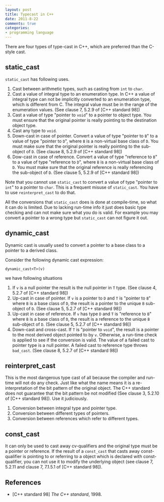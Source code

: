 ```yaml
---
layout: post
title: Typecast in C++
date: 2011-8-22
comments: true
categories:
- programming language
---
```


There are four types of type-cast in C++, which are preferred than the C-style cast.

## static_cast

`static_cast` has following uses.

1.  Cast between arithmetic types, such as casting from `int` to `char`.
2.  Cast a value of integral type to an enumeration type.  In C++ a value of integral type can not be implicitly converted to an enumeration type, which is different from C.  The integral value must be in the range of the enumeration values.  (See clause 7, 5.2.9 of [C++ standard 98])
3.  Cast a value of type "pointer to `void`" to a pointer to object type.  You must ensure that the original pointer is really pointing to the destination object type.
4.  Cast any type to `void`.
5.  Down-cast in case of pointer.  Convert a value of type "pointer to `B`" to a value of type "pointer to `D`", where `B` is a non-virtual base class of `D`.  You must make sure that the original pointer is really pointing to the sub-object of `D`. (See clause 8, 5.2.9 of [C++ standard 98])
6.  Dow-cast in case of reference.  Convert a value of type "reference to `B`" to a value of type "reference to `D`", where `B` is a non-virtual base class of `D`.  You must make sure that the original reference is really referencing the sub-object of `D`. (See clause 5, 5.2.9 of [C++ standard 98])

Note that you cannot use `static_cast` to convert a value of type "pointer
to `int`" to a pointer to `char`.  This is a frequent misuse of
`static_cast`.  You have to use `reinterpret_cast` to do that.

All the conversions that `static_cast` does is done at compile-time, so
what it can do is limited.  Due to lacking run-time info it just does basic
type checking and can not make sure what you do is valid.  For example you
may convert a pointer to a wrong type but `static_cast` can not figure it
out.

## dynamic_cast

Dynamic cast is usually used to convert a pointer to a base class to a pointer to a derived class.

Consider the following dynamic cast expression:

    dynamic_cast<T>(v)

we have following situations

1.  If `v` is a null pointer the result is the null pointer in `T` type. (See clause 4, 5.2.7 of [C++ standard 98])
2.  Up-cast in case of pointer.  If `v` is a pointer to `D` and `T` is "pointer to `B`" where `B` is a base class of `D`, the result is a pointer to the unique `B` sub-object of `D`. (See clause 5, 5.2.7 of [C++ standard 98])
3.  Up-cast in case of reference.  If `v` has type `D` and `T` is "reference to `B`" where `B` is a base class of `D`, the result is a reference to the unique `B` sub-object of `D`. (See clause 5, 5.2.7 of [C++ standard 98])
4.  Down-cast and cross-cast.  If `T` is "pointer to `void`", the result is a pointer to the most derived object pointed to by `v`.  Otherwise, a run-time check is applied to see if the conversion is valid.  The value of a failed cast to pointer type is a null pointer.  A failed cast to reference type throws `bad_cast`.  (See clause 8, 5.2.7 of [C++ standard 98])

## reinterpret_cast

This is the most dangerous type cast of all because the compiler and
run-time will not do any check.  Just like what the name means it is a
re-interpretation of the bit pattern of the original object.  The C++
standard does not guarantee that the bit pattern be not modified (See
clause 3, 5.2.10 of [C++ standard 98]).  Use it judiciously.

1.  Conversion between integral type and pointer type. 
2.  Conversion between different types of pointers. 
3.  Conversion between references which refer to different types. 

## const_cast

It can only be used to cast away cv-qualifiers and the original type must
be a pointer or reference.  If the result of a `const_cast` that casts away
const-qualifier is pointing to or referring to a object which is declared
with const-qualifier, you can not use it to modify the underlying object
(see clause 7, 5.2.11 and clause 7, 7.1.5.1 of [C++ standard 98]).

## References

*  [C++ standard 98] _The C++ standard_, 1998.
